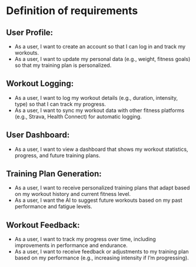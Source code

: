 # Definition of requirements

## User Profile:
- As a user, I want to create an account so that I can log in and track my workouts.
- As a user, I want to update my personal data (e.g., weight, fitness goals) so that my training plan is personalized.

## Workout Logging:
- As a user, I want to log my workout details (e.g., duration, intensity, type) so that I can track my progress.
- As a user, I want to sync my workout data with other fitness platforms (e.g., Strava, Health Connect) for automatic logging.

## User Dashboard:
- As a user, I want to view a dashboard that shows my workout statistics, progress, and future training plans.

## Training Plan Generation:
- As a user, I want to receive personalized training plans that adapt based on my workout history and current fitness level.
- As a user, I want the AI to suggest future workouts based on my past performance and fatigue levels.

## Workout Feedback:
- As a user, I want to track my progress over time, including improvements in performance and endurance.
- As a user, I want to receive feedback or adjustments to my training plan based on my performance (e.g., increasing intensity if I’m progressing).